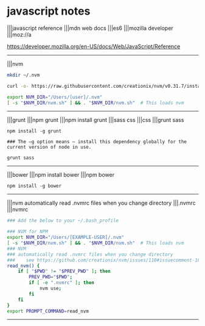 # javascript notes

|||javascript reference |||mdn web docs |||es6 |||mozilla developer |||moz://a

<https://developer.mozilla.org/en-US/docs/Web/JavaScript/Reference>

---

|||nvm

```bash
mkdir ~/.nvm

curl -o- https://raw.githubusercontent.com/creationix/nvm/v0.31.7/install.sh | bash
```

```bash
export NVM_DIR="/Users/[user]/.nvm"
[ -s "$NVM_DIR/nvm.sh" ] && . "$NVM_DIR/nvm.sh"  # This loads nvm
```

---

|||grunt |||npm grunt |||npm install grunt
|||sass css |||css |||grunt sass

`npm install -g grunt`

`### The –g option means – install this dependency globally for the current version of node in use.`

`grunt sass`

---

|||bower |||npm install bower |||npm bower

`npm install -g bower`

---

|||nvm automatically read .nvmrc files when you change directory |||.nvmrc |||nvmrc

```bash
### Add the below to your ~/.bash_profile

### NVM for NPM
export NVM_DIR="/Users/[EXAMPLE-USER]/.nvm"
[ -s "$NVM_DIR/nvm.sh" ] && . "$NVM_DIR/nvm.sh"  # This loads nvm
### NVM
### automatically read .nvmrc files when you change directory
###    see https://github.com/creationix/nvm/issues/110#issuecomment-180570373
read_nvm() {
    if [ "$PWD" != "$PREV_PWD" ]; then
        PREV_PWD="$PWD";
        if [ -e ".nvmrc" ]; then
            nvm use;
        fi
    fi
}
export PROMPT_COMMAND=read_nvm
```

---
